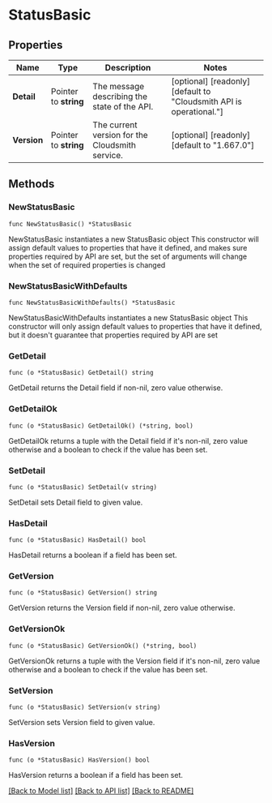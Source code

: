 # StatusBasic

## Properties

Name | Type | Description | Notes
------------ | ------------- | ------------- | -------------
**Detail** | Pointer to **string** | The message describing the state of the API. | [optional] [readonly] [default to "Cloudsmith API is operational."]
**Version** | Pointer to **string** | The current version for the Cloudsmith service. | [optional] [readonly] [default to "1.667.0"]

## Methods

### NewStatusBasic

`func NewStatusBasic() *StatusBasic`

NewStatusBasic instantiates a new StatusBasic object
This constructor will assign default values to properties that have it defined,
and makes sure properties required by API are set, but the set of arguments
will change when the set of required properties is changed

### NewStatusBasicWithDefaults

`func NewStatusBasicWithDefaults() *StatusBasic`

NewStatusBasicWithDefaults instantiates a new StatusBasic object
This constructor will only assign default values to properties that have it defined,
but it doesn't guarantee that properties required by API are set

### GetDetail

`func (o *StatusBasic) GetDetail() string`

GetDetail returns the Detail field if non-nil, zero value otherwise.

### GetDetailOk

`func (o *StatusBasic) GetDetailOk() (*string, bool)`

GetDetailOk returns a tuple with the Detail field if it's non-nil, zero value otherwise
and a boolean to check if the value has been set.

### SetDetail

`func (o *StatusBasic) SetDetail(v string)`

SetDetail sets Detail field to given value.

### HasDetail

`func (o *StatusBasic) HasDetail() bool`

HasDetail returns a boolean if a field has been set.

### GetVersion

`func (o *StatusBasic) GetVersion() string`

GetVersion returns the Version field if non-nil, zero value otherwise.

### GetVersionOk

`func (o *StatusBasic) GetVersionOk() (*string, bool)`

GetVersionOk returns a tuple with the Version field if it's non-nil, zero value otherwise
and a boolean to check if the value has been set.

### SetVersion

`func (o *StatusBasic) SetVersion(v string)`

SetVersion sets Version field to given value.

### HasVersion

`func (o *StatusBasic) HasVersion() bool`

HasVersion returns a boolean if a field has been set.


[[Back to Model list]](../README.md#documentation-for-models) [[Back to API list]](../README.md#documentation-for-api-endpoints) [[Back to README]](../README.md)


